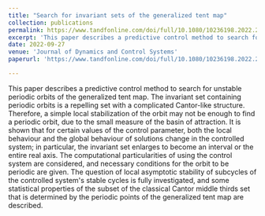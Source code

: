 ```yaml
---
title: "Search for invariant sets of the generalized tent map"
collection: publications
permalink: https://www.tandfonline.com/doi/full/10.1080/10236198.2022.2119851?scroll=top&needAccess=true
excerpt: 'This paper describes a predictive control method to search for unstable periodic orbits of the generalized tent map. The invariant set containing periodic orbits is a repelling set with a complicated Cantor-like structure. Therefore, a simple local stabilization of the orbit may not be enough to find a periodic orbit, due to the small measure of the basin of attraction. It is shown that for certain values of the control parameter, both the local behaviour and the global behaviour of solutions change in the controlled system; in particular, the invariant set enlarges to become an interval or the entire real axis. The computational particularities of using the control system are considered, and necessary conditions for the orbit to be periodic are given. The question of local asymptotic stability of subcycles of the controlled system's stable cycles is fully investigated, and some statistical properties of the subset of the classical Cantor middle thirds set that is determined by the periodic points of the generalized tent map are described.'
date: 2022-09-27
venue: 'Journal of Dynamics and Control Systems'
paperurl: 'https://www.tandfonline.com/doi/full/10.1080/10236198.2022.2119851?scroll=top&needAccess=true'

---
```

This paper describes a predictive control method to search for unstable periodic orbits of the generalized tent map. The invariant set containing periodic orbits is a repelling set with a complicated Cantor-like structure. Therefore, a simple local stabilization of the orbit may not be enough to find a periodic orbit, due to the small measure of the basin of attraction. It is shown that for certain values of the control parameter, both the local behaviour and the global behaviour of solutions change in the controlled system; in particular, the invariant set enlarges to become an interval or the entire real axis. The computational particularities of using the control system are considered, and necessary conditions for the orbit to be periodic are given. The question of local asymptotic stability of subcycles of the controlled system's stable cycles is fully investigated, and some statistical properties of the subset of the classical Cantor middle thirds set that is determined by the periodic points of the generalized tent map are described.

